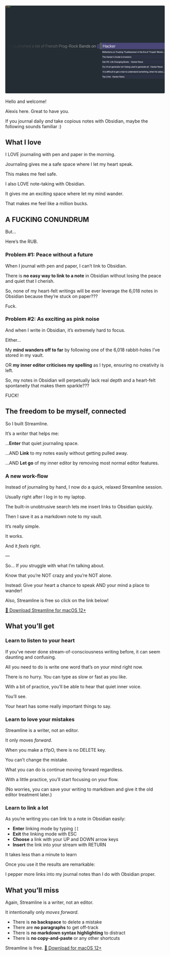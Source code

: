 ![Streamline Demo](https://github.com/akaalias/getstreamline/raw/main/demo.png)

Hello and welcome! 

Alexis here. Great to have you. 

If you journal daily *and* take copious notes with Obsidian, maybe the following sounds familiar :)

## What I love

I LOVE journaling with pen and paper in the morning.

Journaling gives me a safe space where I let my heart speak. 

This makes me feel safe.

I also LOVE note-taking with Obsidian. 

It gives me an exciting space where let my mind wander.

That makes me feel like a million bucks.

## A FUCKING CONUNDRUM

But… 

Here’s the RUB.

### Problem #1: Peace without a future

When I journal with pen and paper, I can’t link to Obsidian.

There is **no easy way to link to a note** in Obsidian without losing the peace and quiet that I cherish. 

So, none of my heart-felt writings will be ever leverage the 6,018 notes in Obsidian because they’re stuck on paper???

Fuck.

### Problem #2: As exciting as pink noise

And when I write in Obsidian, it’s extremely hard to focus.

Either…

My **mind wanders off to far** by following one of the 6,018 rabbit-holes I’ve stored in my vault.

OR **my inner editor criticises my spelling** as I type, ensuring no creativity is left.

So, my notes in Obsidian will perpetually lack real depth and a heart-felt spontaneity that makes them sparkle???

FUCK!

## The freedom to be myself, connected

So I built Streamline.

It’s a *writer* that helps me:

…**Enter** that quiet journaling space.

…AND **Link** to my notes easily without getting pulled away.

…AND **Let go** of my inner editor by removing most normal editor features.

### A new work-flow
Instead of journaling by hand, I now do a quick, relaxed Streamline session.

Usually right after I log in to my laptop. 

The built-in unobtrusive search lets me insert links to Obsidian quickly. 

Then I save it as a markdown note to my vault.

It’s really simple.

It works. 

And it *feels* right.

—

So… If *you* struggle with what I’m talking about. 

Know that you’re NOT crazy and you’re NOT alone.

Instead: Give your heart a chance to speak AND your mind a place to wander!

Also, Streamline is free so click on the link below! 

[🎁 Download Streamline for macOS 12+](https://github.com/akaalias/getstreamline/releases/latest/download/Streamline.zip)

## What you’ll get

### Learn to listen to your heart
If you’ve never done stream-of-consciousness writing before, it can seem daunting and confusing. 

All you need to do is write one word that’s on your mind right now. 

There is no hurry. You can type as slow or fast as you like. 

With a bit of practice, you’ll be able to hear that quiet inner voice. 

You’ll see.

Your heart has some really important things to say.

### Learn to love your mistakes
Streamline is a writer, not an editor. 

It only moves *forward*. 

When you make a tYpO, there is no DELETE key. 

You can’t change the mistake. 

What you can do is continue moving forward regardless. 

With a little practice, you’ll start focusing on your flow.

(No worries, you can save your writing to markdown and give it the old editor treatment later.)

### Learn to link a lot

As you’re writing you can link to a note in Obsidian easily:

- **Enter** linking mode by typing `[[`
- **Exit** the linking mode with ESC
- **Choose** a link with your UP and DOWN arrow keys
- **Insert** the link into your stream with RETURN

It takes less than a minute to learn 

Once you use it the results are remarkable:

I pepper more links into my journal notes than I do with Obsidian proper.

## What you’ll miss

Again, Streamline is a writer, not an editor. 

It intentionally only *moves forward*. 

- There is **no backspace** to delete a mistake
- There are **no paragraphs** to get off-track
- There is **no markdown syntax highlighting** to distract 
- There is **no copy-and-paste** or any other shortcuts

Streamline is free. [🎁 Download for macOS 12+](https://github.com/akaalias/getstreamline/releases/latest/download/Streamline.zip)